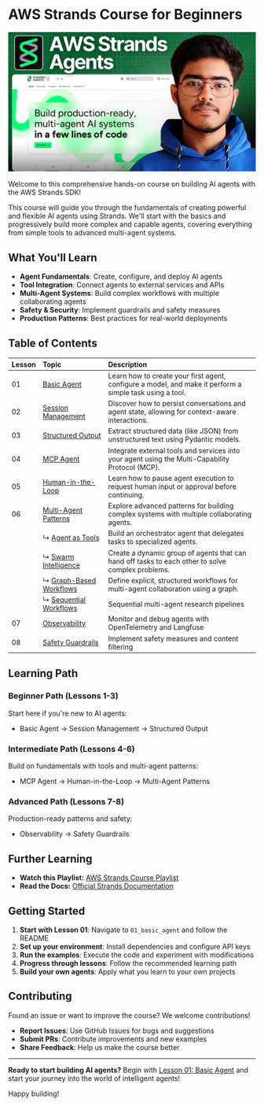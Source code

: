 # AWS Strands Course for Beginners

![banner](./logo.png)

Welcome to this comprehensive hands-on course on building AI agents with the AWS Strands SDK!

This course will guide you through the fundamentals of creating powerful and flexible AI agents using Strands. We'll start with the basics and progressively build more complex and capable agents, covering everything from simple tools to advanced multi-agent systems.

## What You'll Learn

- **Agent Fundamentals**: Create, configure, and deploy AI agents
- **Tool Integration**: Connect agents to external services and APIs
- **Multi-Agent Systems**: Build complex workflows with multiple collaborating agents
- **Safety & Security**: Implement guardrails and safety measures
- **Production Patterns**: Best practices for real-world deployments

## Table of Contents

| Lesson | Topic                                                                  | Description                                                                                              |
| :----- | :--------------------------------------------------------------------- | :------------------------------------------------------------------------------------------------------- |
| 01     | [Basic Agent](./01_basic_agent)                                        | Learn how to create your first agent, configure a model, and make it perform a simple task using a tool. |
| 02     | [Session Management](./02_session_management)                          | Discover how to persist conversations and agent state, allowing for context-aware interactions.          |
| 03     | [Structured Output](./03_structured_output)                            | Extract structured data (like JSON) from unstructured text using Pydantic models.                        |
| 04     | [MCP Agent](./04_mcp_agent)                                            | Integrate external tools and services into your agent using the Multi-Capability Protocol (MCP).         |
| 05     | [Human-in-the-Loop](./05_human_in_the_loop_agent)                      | Learn how to pause agent execution to request human input or approval before continuing.                 |
| 06     | [Multi-Agent Patterns](./06_multi_agent_pattern)                       | Explore advanced patterns for building complex systems with multiple collaborating agents.               |
|        | ↳ [Agent as Tools](./06_multi_agent_pattern/06_1_agent_as_tools)       | Build an orchestrator agent that delegates tasks to specialized agents.                                  |
|        | ↳ [Swarm Intelligence](./06_multi_agent_pattern/06_2_swarm_agent)      | Create a dynamic group of agents that can hand off tasks to each other to solve complex problems.        |
|        | ↳ [Graph-Based Workflows](./06_multi_agent_pattern/06_3_graph_agent)   | Define explicit, structured workflows for multi-agent collaboration using a graph.                       |
|        | ↳ [Sequential Workflows](./06_multi_agent_pattern/06_4_workflow_agent) | Sequential multi-agent research pipelines                                                                |
| 07     | [Observability](./07_observability)                                    | Monitor and debug agents with OpenTelemetry and Langfuse                                                 |
| 08     | [Safety Guardrails](./08_guardrails)                                   | Implement safety measures and content filtering                                                          |


## Learning Path

### **Beginner Path** (Lessons 1-3)

Start here if you're new to AI agents:

- Basic Agent → Session Management → Structured Output

### **Intermediate Path** (Lessons 4-6)

Build on fundamentals with tools and multi-agent patterns:

- MCP Agent → Human-in-the-Loop → Multi-Agent Patterns

### **Advanced Path** (Lessons 7-8)

Production-ready patterns and safety:

- Observability → Safety Guardrails

## Further Learning

- **Watch this Playlist:** [AWS Strands Course Playlist](https://www.youtube.com/playlist?list=PLMZM1DAlf0Lrc43ZtUXAwYu9DhnqxzRKZ)
- **Read the Docs:** [Official Strands Documentation](https://strandsagents.com/latest/documentation/docs/)

## Getting Started

1. **Start with Lesson 01**: Navigate to `01_basic_agent` and follow the README
2. **Set up your environment**: Install dependencies and configure API keys
3. **Run the examples**: Execute the code and experiment with modifications
4. **Progress through lessons**: Follow the recommended learning path
5. **Build your own agents**: Apply what you learn to your own projects

## Contributing

Found an issue or want to improve the course? We welcome contributions!

- **Report Issues**: Use GitHub Issues for bugs and suggestions
- **Submit PRs**: Contribute improvements and new examples
- **Share Feedback**: Help us make the course better

---

**Ready to start building AI agents?** Begin with [Lesson 01: Basic Agent](./01_basic_agent) and start your journey into the world of intelligent agents!

Happy building!

